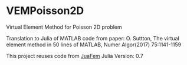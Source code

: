 # VEMPoisson2D
Virtual Element Method for Poisson 2D problem

Translation to Julia of MATLAB code from paper:
O. Suttton, The virtual element method in 50 lines of MATLAB, Numer Algor(2017) 75:1141-1159

This project reuses code from [JuaFem](https://github.com/KristofferC/JuAFEM.jl)
Julia Version: 0.7
